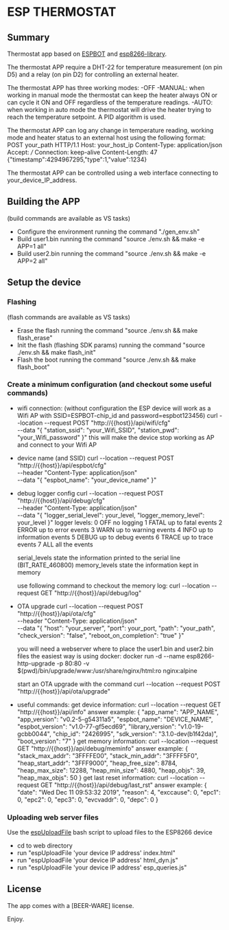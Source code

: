 # ESP THERMOSTAT

## Summary

Thermostat app based on [ESPBOT](https://github.com/quackmore/espbot_2.0) and [esp8266-library](https://github.com/quackmore/esp8266-library).

The thermostat APP require a DHT-22 for temperature measurement (on pin D5) and a relay (on pin D2) for controlling an external heater.

The thermostat APP has three working modes:
-OFF
-MANUAL: when working in manual mode the thermostat can keep the heater always ON or can cycle it ON and OFF regardless of the temperature readings.
-AUTO: when working in auto mode the thermostat will drive the heater trying to reach the temperature setpoint. A PID algorithm is used.

The thermostat APP can log any change in temperature reading, working mode and heater status to an external host using the following format:
  POST your_path HTTP/1.1
  Host: your_host_ip
  Content-Type: application/json
  Accept: */*
  Connection: keep-alive
  Content-Length: 47
  {"timestamp":4294967295,"type":1,"value":1234}

The thermostat APP can be controlled using a web interface connecting to your_device_IP_address.

## Building the APP

(build commands are available as VS tasks)

- Configure the environment running the command "./gen_env.sh"
- Build user1.bin running the command "source ./env.sh && make -e APP=1 all"
- Build user2.bin running the command "source ./env.sh && make -e APP=2 all"

## Setup the device

### Flashing

(flash commands are available as VS tasks)

- Erase the flash running the command "source ./env.sh && make flash_erase"
- Init the flash (flashing SDK params) running the command "source ./env.sh && make flash_init"
- Flash the boot running the command "source ./env.sh && make flash_boot"

### Create a minimum configuration (and checkout some useful commands)

- wifi connection:
  (without configuration the ESP device will work as a Wifi AP with SSID=ESPBOT-chip_id and password=espbot123456)
  curl --location --request POST "http://{{host}}/api/wifi/cfg" \
  --data "{
      \"station_ssid\": \"your_Wifi_SSID\",
      \"station_pwd\": \"your_Wifi_password\"
  }"
  this will make the device stop working as AP and connect to your Wifi AP
- device name (and SSID)
  curl --location --request POST "http://{{host}}/api/espbot/cfg" \
  --header "Content-Type: application/json" \
  --data "{
      \"espbot_name\": \"your_device_name\"
  }"
- debug logger config
  curl --location --request POST "http://{{host}}/api/debug/cfg" \
  --header "Content-Type: application/json" \
  --data "{
      \"logger_serial_level\": your_level,
      \"logger_memory_level\": your_level
  }"
  logger levels:
  0 OFF    no logging
  1 FATAL  up to fatal events
  2 ERROR  up to error events
  3 WARN   up to warning events
  4 INFO   up to information events
  5 DEBUG  up to debug events
  6 TRACE  up to trace events
  7 ALL    all the events
  
  serial_levels state the information printed to the serial line (BIT_RATE_460800)
  memory_levels state the information kept in memory
  
  use following command to checkout the memory log:
  curl --location --request GET "http://{{host}}/api/debug/log"
- OTA upgrade
  curl --location --request POST "http://{{host}}/api/ota/cfg" \
  --header "Content-Type: application/json" \
  --data "{
      \"host\": \"your_server\",
      \"port\": your_port,
      \"path\": \"your_path\",
      \"check_version\": \"false\",
      \"reboot_on_completion\": \"true\"
  }"

  you will need a webserver where to place the user1.bin and user2.bin files
  the easiest way is using docker:
  docker run -d --name esp8266-http-upgrade -p 80:80 -v $(pwd)/bin/upgrade/www:/usr/share/nginx/html:ro nginx:alpine
  
  start an OTA upgrade with the command
  curl --location --request POST "http://{{host}}/api/ota/upgrade"
- useful commands:
  get device information:
  curl --location --request GET "http://{{host}}/api/info"
  answer example:
  {
    "app_name": "APP_NAME",
    "app_version": "v0.2-5-g54311a5",
    "espbot_name": "DEVICE_NAME",
    "espbot_version": "v1.0-77-gf5ecd69",
    "library_version": "v1.0-19-gcbb0044",
    "chip_id": "2426995",
    "sdk_version": "3.1.0-dev(b1f42da)",
    "boot_version": "7"
  }
  get memory information:
  curl --location --request GET "http://{{host}}/api/debug/meminfo"
  answer example:
  {
    "stack_max_addr": "3FFFFE00",
    "stack_min_addr": "3FFFF5F0",
    "heap_start_addr": "3FFF9000",
    "heap_free_size": 8784,
    "heap_max_size": 12288,
    "heap_min_size": 4880,
    "heap_objs": 39,
    "heap_max_objs": 50
  }
  get last reset information:
  curl --location --request GET "http://{{host}}/api/debug/last_rst"
  answer example:
  {
    "date": "Wed Dec 11 09:53:32 2019",
    "reason": 4,
    "exccause": 0,
    "epc1": 0,
    "epc2": 0,
    "epc3": 0,
    "evcvaddr": 0,
    "depc": 0
  }

### Uploading web server files

Use the [espUploadFile](https://github.com/quackmore/esp_utils) bash script to upload files to the ESP8266 device

- cd to web directory
- run "espUploadFile 'your device IP address' index.html"
- run "espUploadFile 'your device IP address' html_dyn.js"
- run "espUploadFile 'your device IP address' esp_queries.js"

## License

The app comes with a [BEER-WARE] license.

Enjoy.
